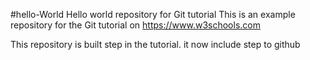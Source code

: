 #hello-World
Hello world repository for Git tutorial
This is an example repository for the Git tutorial on https://www.w3schools.com

This repository is built step in the tutorial.
it now include step to github
